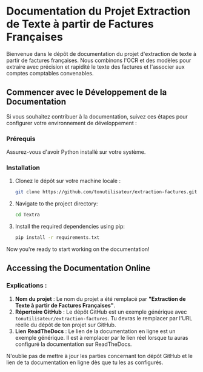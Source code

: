 # Documentation du Projet Extraction de Texte à partir de Factures Françaises

Bienvenue dans le dépôt de documentation du projet d'extraction de texte à partir de factures françaises. Nous combinons l'OCR et des modèles pour extraire avec précision et rapidité le texte des factures et l'associer aux comptes comptables convenables.

## Commencer avec le Développement de la Documentation

Si vous souhaitez contribuer à la documentation, suivez ces étapes pour configurer votre environnement de développement :

### Prérequis

Assurez-vous d'avoir Python installé sur votre système.

### Installation

1. Clonez le dépôt sur votre machine locale :

   ```bash
   git clone https://github.com/tonutilisateur/extraction-factures.git


2. Navigate to the project directory:

   ```bash
   cd Textra
   ```

3. Install the required dependencies using pip:

   ```bash
   pip install -r requirements.txt
   ```

Now you're ready to start working on the documentation!

## Accessing the Documentation Online


### Explications :
1. **Nom du projet** : Le nom du projet a été remplacé par **"Extraction de Texte à partir de Factures Françaises"**.
2. **Répertoire GitHub** : Le dépôt GitHub est un exemple générique avec `tonutilisateur/extraction-factures`. Tu devras le remplacer par l'URL réelle du dépôt de ton projet sur GitHub.
3. **Lien ReadTheDocs** : Le lien de la documentation en ligne est un exemple générique. Il est à remplacer par le lien réel lorsque tu auras configuré la documentation sur ReadTheDocs.

N'oublie pas de mettre à jour les parties concernant ton dépôt GitHub et le lien de ta documentation en ligne dès que tu les as configurés.

